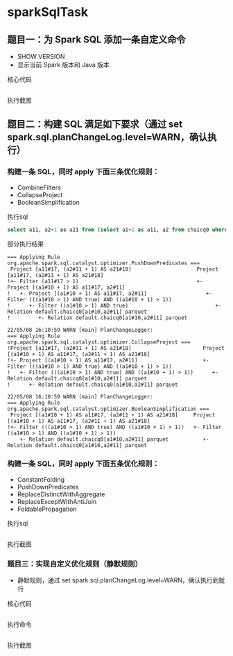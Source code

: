 # sparkSqlTask
## 题目一：为 Spark SQL 添加一条自定义命令
* SHOW VERSION
* 显示当前 Spark 版本和 Java 版本

核心代码
```scala
```

执行截图


## 题目二：构建 SQL 满足如下要求（通过 set spark.sql.planChangeLog.level=WARN，确认执行）
### 构建一条 SQL，同时 apply 下面三条优化规则：
* CombineFilters
* CollapseProject
* BooleanSimplification

执行sql
```sql
select a11, a2+1 as a21 from (select a1+1 as a11, a2 from chaicq0 where a1 > 1 and true) where a11 > 1;
```

部分执行结果
```
=== Applying Rule org.apache.spark.sql.catalyst.optimizer.PushDownPredicates ===
 Project [a11#17, (a2#11 + 1) AS a21#18]                     Project [a11#17, (a2#11 + 1) AS a21#18]
!+- Filter (a11#17 > 1)                                      +- Project [(a1#10 + 1) AS a11#17, a2#11]
!   +- Project [(a1#10 + 1) AS a11#17, a2#11]                   +- Filter (((a1#10 > 1) AND true) AND ((a1#10 + 1) > 1))
!      +- Filter ((a1#10 > 1) AND true)                            +- Relation default.chaicq0[a1#10,a2#11] parquet
!         +- Relation default.chaicq0[a1#10,a2#11] parquet

22/05/08 16:10:59 WARN [main] PlanChangeLogger:
=== Applying Rule org.apache.spark.sql.catalyst.optimizer.CollapseProject ===
!Project [a11#17, (a2#11 + 1) AS a21#18]                       Project [(a1#10 + 1) AS a11#17, (a2#11 + 1) AS a21#18]
!+- Project [(a1#10 + 1) AS a11#17, a2#11]                     +- Filter (((a1#10 > 1) AND true) AND ((a1#10 + 1) > 1))
!   +- Filter (((a1#10 > 1) AND true) AND ((a1#10 + 1) > 1))      +- Relation default.chaicq0[a1#10,a2#11] parquet
!      +- Relation default.chaicq0[a1#10,a2#11] parquet

22/05/08 16:10:59 WARN [main] PlanChangeLogger:
=== Applying Rule org.apache.spark.sql.catalyst.optimizer.BooleanSimplification ===
 Project [(a1#10 + 1) AS a11#17, (a2#11 + 1) AS a21#18]     Project [(a1#10 + 1) AS a11#17, (a2#11 + 1) AS a21#18]
!+- Filter (((a1#10 > 1) AND true) AND ((a1#10 + 1) > 1))   +- Filter ((a1#10 > 1) AND ((a1#10 + 1) > 1))
    +- Relation default.chaicq0[a1#10,a2#11] parquet           +- Relation default.chaicq0[a1#10,a2#11] parquet

```


### 构建一条 SQL，同时 apply 下面五条优化规则：
* ConstantFolding
* PushDownPredicates
* ReplaceDistinctWithAggregate
* ReplaceExceptWithAntiJoin
* FoldablePropagation

执行sql
```sql
```

执行截图



### 题目三：实现自定义优化规则（静默规则）
* 静默规则，通过 set spark.sql.planChangeLog.level=WARN，确认执行到就行

核心代码
```scala
```

执行命令
```shell
```

执行截图

